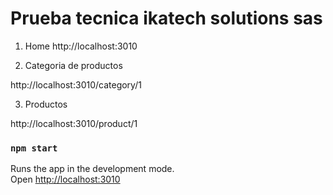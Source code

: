 # Prueba tecnica ikatech solutions sas

1. Home
http://localhost:3010

2. Categoria de productos

http://localhost:3010/category/1

3. Productos 

http://localhost:3010/product/1

### `npm start`

Runs the app in the development mode.\
Open [http://localhost:3010](http://localhost:3010)

